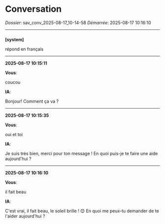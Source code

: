 # Conversation
_Dossier_: sav_conv_2025-08-17_10-14-58
_Démarrée_: 2025-08-17 10:16:10

---

###   
**[system]**


répond en français


---
**2025-08-17 10:15:11**

**Vous**:

coucou

**IA**:

Bonjour! Comment ça va ?

---
**2025-08-17 10:15:35**

**Vous**:

oui et toi

**IA**:

Je suis très bien, merci pour ton message ! En quoi puis-je te faire une aide aujourd'hui ?

---
**2025-08-17 10:16:10**

**Vous**:

il fait beau

**IA**:

C'est vrai, il fait beau, le soleil brille ! 😊 En quoi me peux-tu demander de te l'aider aujourd'hui ?
